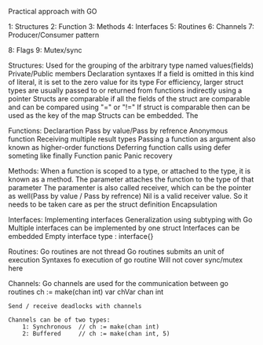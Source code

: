 Practical approach with GO

1: Structures
2: Function
3: Methods
4: Interfaces
5: Routines
6: Channels
7: Producer/Consumer pattern

8: Flags
9: Mutex/sync


Structures:
	Used for the grouping of the arbitrary type named values(fields)
	Private/Public members
	Declaration syntaxes
	If a field is omitted in this kind of literal, it is set to the zero value for its type
	For efficiency, larger struct types are usually passed to or returned from functions indirectly	using a pointer
	Structs are comparable if all the fields of the struct are comparable and can be compared using "=" or "!="
	If struct is comparable then can be used as the key of the map
	Structs can be embedded. The


Functions:
	Declarartion
	Pass by value/Pass by refrence
	Anonymous function
	Receiving multiple result types
	Passing a function as argument also known as higher-order functions
	Deferring function calls using defer someting like finally
	Function panic
	Panic recovery


Methods:
	When a function is scoped to a type, or attached to the type, it is known as a method. The parameter attaches the function to the type of that parameter
	The paramenter is also called receiver, which can be the pointer as well(Pass by value / Pass by refrence)
	Nil is a valid receiver value. So it needs to be taken care as per the struct definition
	Encapsulation


Interfaces:
	Implementing interfaces
	Generalization using subtyping with Go
	Multiple interfaces can be implemented by one struct
	Interfaces can be embedded
	Empty interface type : interface{}


Routines:
	Go routines are not thread
	Go routines submits an unit of execution
	Syntaxes fo execution of go routine
	Will not cover sync/mutex here


Channels:
	Go channels are used for the communication between go routines
	ch := make(chan int)
	var chVar chan int

	Send / receive deadlocks with channels

	Channels can be of two types:
		1: Synchronous	// ch := make(chan int)
		2: Buffered		// ch := make(chan int, 5)



